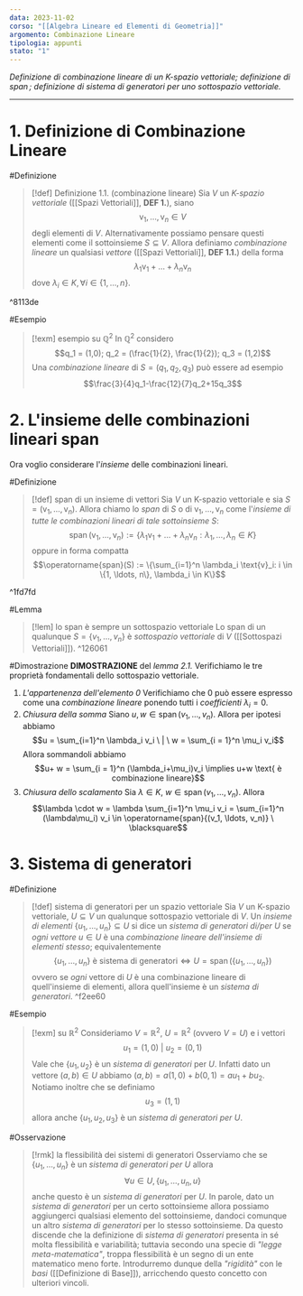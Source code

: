```yaml
---
data: 2023-11-02
corso: "[[Algebra Lineare ed Elementi di Geometria]]"
argomento: Combinazione Lineare
tipologia: appunti
stato: "1"
---
```

*Definizione di combinazione lineare di un K-spazio vettoriale; definizione di $\operatorname{span}$; definizione di sistema di generatori per uno sottospazio vettoriale.*
- - -
# 1. Definizione di Combinazione Lineare
#Definizione 
>[!def] Definizione 1.1. (combinazione lineare)
Sia $V$ un *K-spazio vettoriale* ([[Spazi Vettoriali]], **DEF 1.**), siano $$\text{v}_1, \ldots ,\text{v}_n \in V$$degli elementi di $V$. Alternativamente possiamo pensare questi elementi come il sottoinsieme $S \subseteq V$.
Allora definiamo *combinazione lineare* un qualsiasi *vettore* ([[Spazi Vettoriali]], **DEF 1.1.**) della forma $$\lambda_1 \text{v}_1 + \ldots +\lambda_n \text{v}_n$$dove $\lambda_i \in K, \forall i \in \{1, \ldots, n\}$. 

^8113de

#Esempio 
> [!exm] esempio su $\mathbb{Q}^2$ 
> In $\mathbb{Q}^2$ considero $$q_1 = (1,0); q_2 = (\frac{1}{2}, \frac{1}{2}); q_3 = (1,2)$$Una *combinazione lineare* di $S = (q_1, q_2, q_3)$ può essere ad esempio $$\frac{3}{4}q_1-\frac{12}{7}q_2+15q_3$$
# 2. L'insieme delle combinazioni lineari span
Ora voglio considerare l'*insieme* delle combinazioni lineari.

#Definizione 
> [!def] span di un insieme di vettori
Sia $V$ un K-spazio vettoriale e sia $S = (\text{v}_1, \ldots, \text{v}_n)$. 
Allora chiamo lo *span* di $S$ o di $\text{v}_1, \ldots, \text{v}_n$ come l'*insieme di tutte le combinazioni lineari di tale sottoinsieme* $S$: $$\operatorname{span}(\text{v}_1, \ldots, \text{v}_n) := \{\lambda_1\text{v}_1 + \ldots + \lambda_n \text{v}_n : \lambda_1, \ldots, \lambda_n \in K\}$$oppure in forma compatta $$\operatorname{span}(S) := \{\sum_{i=1}^n \lambda_i \text{v}_i: i \in \{1, \ldots, n\}, \lambda_i \in K\}$$

^1fd7fd

#Lemma 
> [!lem] lo span è sempre un sottospazio vettoriale
Lo span di un qualunque $S = \{v_1, \ldots, v_n\}$ è *sottospazio vettoriale* di $V$ ([[Sottospazi Vettoriali]]).
^126061
 
#Dimostrazione 
**DIMOSTRAZIONE** del *lemma 2.1.* 
Verifichiamo le tre proprietà fondamentali dello sottospazio vettoriale.
1. *L'appartenenza dell'elemento 0*
   Verifichiamo che $0$ può essere espresso come una *combinazione lineare* ponendo tutti i *coefficienti* $\lambda_i = 0$. 
2. *Chiusura della somma*
   Siano $u, w \in \operatorname{span}{(v_1, \ldots, v_n)}$. Allora per ipotesi abbiamo $$u = \sum_{i=1}^n \lambda_i v_i \ | \ w = \sum_{i = 1}^n \mu_i v_i$$Allora sommandoli abbiamo $$u+ w = \sum_{i = 1}^n (\lambda_i+\mu_i)v_i \implies u+w \text{ è combinazione lineare}$$
3. *Chiusura dello scalamento*
   Sia $\lambda \in K$, $w \in \operatorname{span}{(v_1, \ldots, v_n)}$. Allora $$\lambda \cdot w = \lambda \sum_{i=1}^n \mu_i v_i = \sum_{i=1}^n (\lambda\mu_i) v_i \in \operatorname{span}{(v_1, \ldots, v_n)} \ \blacksquare$$ 
# 3. Sistema di generatori
#Definizione 
> [!def] sistema di generatori per un spazio vettoriale
Sia $V$ un K-spazio vettoriale, $U \subseteq V$ un qualunque sottospazio vettoriale di $V$.
Un *insieme di elementi* $\{u_1, \ldots, u_n\} \subseteq U$ si dice un *sistema di generatori di/per $U$* se *ogni vettore* $u \in U$ è una *combinazione lineare dell'insieme di elementi stesso*; equivalentemente $$\{u_1, \ldots, u_n\} \text{ è sistema di generatori} \iff U = \operatorname{span}(\{u_1, \ldots, u_n\})$$ovvero se *ogni* vettore di $U$ è una combinazione lineare di quell'insieme di elementi, allora quell'insieme è un *sistema di generatori*. 
^f2ee60

#Esempio 
> [!exm] su $\mathbb{R}^2$
Consideriamo $V = \mathbb{R}^2$, $U = \mathbb{R}^2$ (ovvero $V = U$) e i vettori $$u_1 = (1,0)\ | \ u_2 = (0,1)$$Vale che $\{u_1, u_2\}$ è un *sistema di generatori* per $U$. 
Infatti dato un vettore $(a, b) \in U$ abbiamo $(a,b) = a(1,0) + b(0,1) = au_1 + bu_2$.
Notiamo inoltre che se definiamo $$u_3 = (1,1)$$allora anche $\{u_1, u_2, u_3\}$ è un *sistema di generatori per* $U$.

#Osservazione 
> [!rmk] la flessibilità dei sistemi di generatori
Osserviamo che se $\{u_1, \ldots, u_n\}$ è un *sistema di generatori per* $U$ allora $$\forall u \in U, \{u_1, \ldots, u_n, u\}$$anche questo è un *sistema di generatori* per $U$.
In parole, dato un *sistema di generatori* per un certo sottoinsieme allora possiamo aggiungerci qualsiasi elemento del sottoinsieme, dandoci comunque un altro *sistema di generatori* per lo stesso sottoinsieme.
Da questo discende che la definizione di *sistema di generatori* presenta in sé molta flessibilità e variabilità; tuttavia secondo una specie di *"legge meta-matematica"*, troppa flessibilità è un segno di un ente matematico meno forte.
Introdurremo dunque della *"rigidità"* con le *basi* ([[Definizione di Base]]), arricchendo questo concetto con ulteriori vincoli.